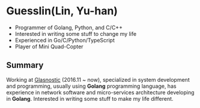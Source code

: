 # Guesslin(Lin, Yu-han)

* Programmer of Golang, Python, and C/C++
* Interested in writing some stuff to change my life
* Experienced in Go/C/Python/TypeScript
* Player of Mini Quad-Copter


## Summary

Working at [Glasnostic][] (2016.11 ~ now), specialized in system development and programming, usually using __Golang__ programming language, has experience in network software and micro-services architecture developing in __Golang__. Interested in writing some stuff to make my life different.

[Glasnostic]: https://glasnostic.com/
